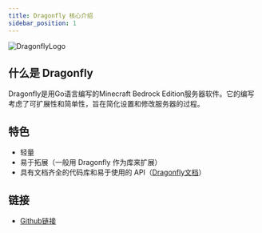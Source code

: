 ```yaml
---
title: Dragonfly 核心介绍
sidebar_position: 1
---
```


![DragonflyLogo](https://user-images.githubusercontent.com/16114089/121805566-0cd81280-cc4c-11eb-9b7d-b5f8a6db4f8d.png)

## 什么是 Dragonfly

Dragonfly是用Go语言编写的Minecraft Bedrock Edition服务器软件。它的编写考虑了可扩展性和简单性，旨在简化设置和修改服务器的过程。

## 特色

- 轻量
- 易于拓展（一般用 Dragonfly 作为库来扩展）
- 具有文档齐全的代码库和易于使用的 API（[Dragonfly文档](https://pkg.go.dev/github.com/df-mc/dragonfly/server)）

## 链接

- [Github链接](https://github.com/df-mc/dragonfly)